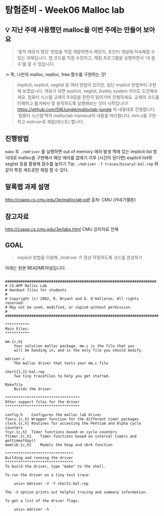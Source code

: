 # 탐험준비 - Week06 Malloc lab
## 💡 지난 주에 사용했던 malloc을 이번 주에는 만들어 보아요

> ‘동적 메모리 할당’ 방법을 직접 개발하면서 메모리, 포인터 개념에 익숙해질 수 있는 과제입니다. 랩 코드를 직접 수정하고, 채점 프로그램을 실행하면서 ‘내 점수’를 알 수 있습니다.

→ 즉, 나만의 malloc, realloc, free 함수를 구현하는 것!

>implicit, explicit, seglist 등 여러 방법이 있지만, 일단 implicit 방법부터 구현해 보겠습니다. 여유가 되면 explicit, seglist, buddy system 까지도 도전해보세요.
컴퓨터 시스템 교재의 9.9장을 찬찬히 읽어가며 진행하세요. 교재의 코드를 이해하고 옮겨써서 잘 동작하도록 실행해보는 것이 시작입니다!
https://github.com/SWJungle/malloclab-jungle 의 내용대로 진행합니다.
‘컴퓨터 시스템’책의 malloclab-handout의 내용을 따라합니다.
mm.c를 구현하고 mdriver로 채점(테스트) 합니다.

## 진행방법
`make` 후 `./mdriver` 를 실행하면 out of memory 에러 발생
책에 있는 implicit list 방식대로 malloc을 구현해서 해당 에러를 없애기
이후 (시간이 된다면) explicit list와 seglist 등을 활용해 점수를 높이기
Tip: `./mdriver -f traces/binary2-bal.rep` 와 같이 특정 세트로만 채점 할 수 있다.

## 말록랩 과제 설명
http://csapp.cs.cmu.edu/3e/malloclab.pdf
출처: CMU (카네기멜론)
## 참고자료

http://csapp.cs.cmu.edu/3e/labs.html
CMU 강의자료 전체


## GOAL

> implicit 방법을 이용해 ./mdriver 가 정상 작동하도록 코드를 완성하기


아래는 원본 README파일입니다.
~~~

#####################################################################
# CS:APP Malloc Lab
# Handout files for students
#
# Copyright (c) 2002, R. Bryant and D. O'Hallaron, All rights reserved.
# May not be used, modified, or copied without permission.
#
######################################################################

***********
Main Files:
***********

mm.{c,h}	
	Your solution malloc package. mm.c is the file that you
	will be handing in, and is the only file you should modify.

mdriver.c	
	The malloc driver that tests your mm.c file

short{1,2}-bal.rep
	Two tiny tracefiles to help you get started. 

Makefile	
	Builds the driver

**********************************
Other support files for the driver
**********************************

config.h	Configures the malloc lab driver
fsecs.{c,h}	Wrapper function for the different timer packages
clock.{c,h}	Routines for accessing the Pentium and Alpha cycle counters
fcyc.{c,h}	Timer functions based on cycle counters
ftimer.{c,h}	Timer functions based on interval timers and gettimeofday()
memlib.{c,h}	Models the heap and sbrk function

*******************************
Building and running the driver
*******************************
To build the driver, type "make" to the shell.

To run the driver on a tiny test trace:

	unix> mdriver -V -f short1-bal.rep

The -V option prints out helpful tracing and summary information.

To get a list of the driver flags:

	unix> mdriver -h
~~~

